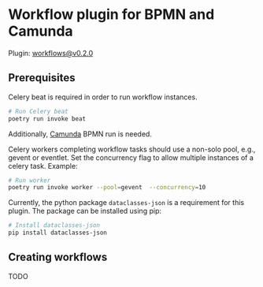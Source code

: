 # Workflow plugin for BPMN and Camunda
Plugin: workflows@v0.2.0


## Prerequisites

Celery beat is required in order to run workflow instances.

```bash
# Run Celery beat
poetry run invoke beat
```

Additionally, [Camunda](https://camunda.com/) BPMN run is needed.

Celery workers completing workflow tasks should use a non-solo pool, e.g., gevent or eventlet.
Set the concurrency flag to allow multiple instances of a celery task.
Example:

```bash
# Run worker
poetry run invoke worker --pool=gevent  --concurrency=10
```

Currently, the python package `dataclasses-json` is a requirement for this plugin.
The package can be installed using pip:

```bash
# Install dataclasses-json
pip install dataclasses-json
```

## Creating workflows

TODO
